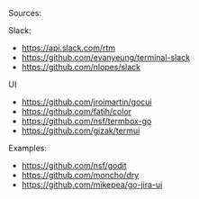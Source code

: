 Sources:

Slack:
- https://api.slack.com/rtm
- https://github.com/evanyeung/terminal-slack
- https://github.com/nlopes/slack

UI
- https://github.com/jroimartin/gocui
- https://github.com/fatih/color
- https://github.com/nsf/termbox-go
- https://github.com/gizak/termui

Examples:
- https://github.com/nsf/godit
- https://github.com/moncho/dry
- https://github.com/mikepea/go-jira-ui
